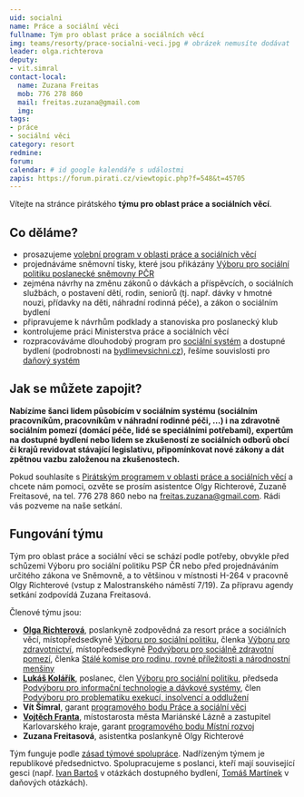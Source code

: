```yaml
---
uid: socialni
name: Práce a sociální věci
fullname: Tým pro oblast práce a sociálních věcí
img: teams/resorty/prace-socialni-veci.jpg # obrázek nemusíte dodávat
leader: olga.richterova
deputy:
- vit.simral
contact-local:
  name: Zuzana Freitas
  mob: 776 278 860
  mail: freitas.zuzana@gmail.com
  img: 
tags:
- práce
- sociální věci
category: resort
redmine:
forum:
calendar: # id google kalendáře s událostmi
zapis: https://forum.pirati.cz/viewtopic.php?f=548&t=45705
---
```


Vítejte na stránce pirátského **týmu pro oblast práce a sociálních věcí**.

Co děláme?
----------

* prosazujeme [volební program v oblasti práce a sociálních věcí](https://www.pirati.cz/program/psp2017/prace-a-socialni-veci/)
* projednáváme sněmovní tisky, které jsou přikázány [Výboru pro sociální politiku poslanecké sněmovny PČR](http://www.psp.cz/sqw/hp.sqw?k=4300)
* zejména návrhy na změnu zákonů o dávkách a příspěvcích, o sociálních službách, o postavení dětí, rodin, seniorů (tj. např. dávky v hmotné nouzi, přídavky na děti, náhradní rodinná péče), a zákon o sociálním bydlení
* připravujeme k návrhům podklady a stanoviska pro poslanecký klub
* kontrolujeme práci Ministerstva práce a sociálních věcí
* rozpracováváme dlouhodobý program pro [sociální systém](https://www.pirati.cz/program/dlouhodoby/socialni-system/) a dostupné bydlení (podrobnosti na [bydlimevsichni.cz](https://www.socialni-a-dostupne-bydleni.cz/)), řešíme souvislosti pro [daňový systém](https://www.pirati.cz/program/dlouhodoby/dane/)

Jak se můžete zapojit?
----------------------

**Nabízíme šanci lidem působícím v sociálním systému (sociálním pracovníkům, pracovníkům v náhradní rodinné péči, …) i na zdravotně sociálním pomezí (domácí péče, lidé se speciálními potřebami), expertům na dostupné bydlení nebo lidem se zkušeností ze sociálních odborů obcí či krajů revidovat stávající legislativu, připomínkovat nové zákony a dát zpětnou vazbu založenou na zkušenostech.**

Pokud souhlasíte s [Pirátským programem v oblasti práce a sociálních věcí](https://www.pirati.cz/program/psp2017/prace-a-socialni-veci/) a chcete nám pomoci, ozvěte se prosím asistentce Olgy Richterové, Zuzaně Freitasové, na tel. 776 278 860 nebo na <freitas.zuzana@gmail.com>. Rádi vás pozveme na naše setkání.

Fungování týmu
----------------------

Tým pro oblast práce a sociální věci se schází podle potřeby, obvykle před schůzemi Výboru pro sociální politiku PSP ČR nebo před projednáváním určitého zákona ve Sněmovně, a to většinou v místnosti H-264 v pracovně Olgy Richterové (vstup z Malostranského náměstí 7/19). Za přípravu agendy setkání zodpovídá Zuzana Freitasová.

Členové týmu jsou:

* **[Olga Richterová](https://www.pirati.cz/lide/olga-richterova/)**, poslankyně zodpovědná za resort práce a sociálních věcí, místopředsedkyně [Výboru pro sociální politiku](http://www.psp.cz/sqw/hp.sqw?k=4300), členka [Výboru pro zdravotnictví](http://www.psp.cz/sqw/hp.sqw?k=4300), místopředsedkyně [Podvýboru pro sociálně zdravotní pomezí](http://www.psp.cz/sqw/hp.sqw?k=4328), členka [Stálé komise pro rodinu, rovné příležitosti a národnostní menšiny](http://www.psp.cz/sqw/hp.sqw?k=6000)
* **[Lukáš Kolářík](https://www.pirati.cz/lide/lukas-kolarik/)**, poslanec, člen [Výboru pro sociální politiku](http://www.psp.cz/sqw/hp.sqw?k=4300), předseda [Podvýboru pro informační technologie a dávkové systémy](http://www.psp.cz/sqw/hp.sqw?k=4329), člen [Podvýboru pro problematiku exekucí, insolvencí a oddlužení](http://www.psp.cz/sqw/hp.sqw?k=4025)
* **Vít Šimral**, garant [programového bodu Práce a sociální věci](https://www.pirati.cz/program/psp2017/prace-a-socialni-veci/)
* **[Vojtěch Franta](https://www.pirati.cz/lide/vojtech-franta/)**, místostarosta města Mariánské Lázně a zastupitel Karlovarského kraje, garant [programového bodu Místní rozvoj](https://www.pirati.cz/program/psp2017/mistni-rozvoj/)
* **Zuzana Freitasová**, asistentka poslankyně Olgy Richterové

Tým funguje podle [zásad týmové spolupráce](https://wiki.pirati.cz/rules/or_zatys). Nadřízeným týmem je republikové předsednictvo. Spolupracujeme s poslanci, kteří mají související gesci (např. [Ivan Bartoš](https://www.pirati.cz/lide/ivan-bartos/) v otázkách dostupného bydlení, [Tomáš Martínek](https://www.pirati.cz/lide/tomas-martinek/) v daňových otázkách).
